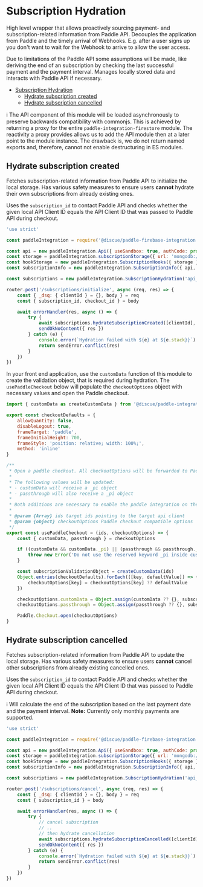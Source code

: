 # Subscription Hydration
High level wrapper that allows proactively sourcing payment- and subscription-related information from Paddle API. Decouples the application from Paddle and the timely arrival of Webhooks. E.g. after a user signs up you don't want to wait for the Webhook to arrive to allow the user access. 

Due to limitations of the Paddle API some assumptions will be made, like deriving the end of an subscription by checking the last successful payment and the payment interval. Manages locally stored data and interacts with Paddle API if necessary.

- [Subscription Hydration](#subscription-hydration)
  - [Hydrate subscription created](#hydrate-subscription-created)
  - [Hydrate subscription cancelled](#hydrate-subscription-cancelled)

:information_source: The API component of this module will be loaded asynchronously to preserve backwards compatibility with commonjs. This is achieved by returning a proxy for the entire `paddle-integration-firestore` module. The reactivity a proxy provides allows us to add the API module then at a later point to the module instance. The drawback is, we do not return named exports and, therefore, cannot not enable destructuring in ES modules.

## Hydrate subscription created
Fetches subscription-related information from Paddle API to initialize the local storage. Has various safety measures to ensure users **cannot** hydrate their own subscriptions from already existing ones. 

Uses the `subscription_id` to contact Paddle API and checks whether the given local API Client ID equals the API Client ID that was passed to Paddle API during checkout. 

```js
'use strict'

const paddleIntegration = require('@discue/paddle-firebase-integration')

const api = new paddleIntegration.Api({ useSandbox: true, authCode: process.env.AUTH_CODE, vendorId: process.env.VENDOR_ID })
const storage = paddleIntegration.subscriptionStorage({ url: 'mongodb://localhost:27017' })
const hookStorage = new paddleIntegration.SubscriptionHooks({ storage })
const subscriptionInfo = new paddleIntegration.SubscriptionInfo({ api, storage })

const subscriptions = new paddleIntegration.SubscriptionHydration('api_clients', { api, hookStorage, subscriptionInfo })

router.post('/subscriptions/initialize', async (req, res) => {
    const { _dsq: { clientId } = {}, body } = req
    const { subscription_id, checkout_id } = body

    await errorHandler(res, async () => {
        try {
            await subscriptions.hydrateSubscriptionCreated([clientId], { subscription_id }, checkout_id)
            sendOkNoContent({ res })
        } catch (e) {
            console.error(`Hydration failed with ${e} at ${e.stack}}`)
            return sendError.conflict(res)
        }
    })
})

```

In your front end application, use the `customData` function of this module to create the validation object, that is required during hydration. The `usePaddleCheckout` below will populate the `checkoutOptions` object with necessary values and open the Paddle checkout.
```js
import { customData as createCustomData } from '@discue/paddle-integration-firestore/client'

export const checkoutDefaults = {
    allowQuantity: false,
    disableLogout: true,
    frameTarget: 'paddle',
    frameInitialHeight: 700,
    frameStyle: 'position: relative; width: 100%;',
    method: 'inline'
}

/**
 * Open a paddle checkout. All checkoutOptions will be forwarded to Paddle.Checkout.open
 * 
 * The following values will be updated:
 * - customData will receive a _pi object
 * - passthrough will also receive a _pi object
 * 
 * Both additions are necessary to enable the paddle integration on the server side.
 * 
 * @param {Array} ids target ids pointing to the target api client
 * @param {object} checkoutOptions Paddle checkout compatible options
 */
export const usePaddleCheckout = (ids, checkoutOptions) => {
    const { customData, passthrough } = checkoutOptions

    if ((customData && customData._pi) || (passthrough && passthrough._pi)) {
        throw new Error('Do not use the reserved keyword _pi inside customData or passthrough.')
    }

    const subscriptionValidationObject = createCustomData(ids)
    Object.entries(checkoutDefaults).forEach(([key, defaultValue]) => {
        checkoutOptions[key] = checkoutOptions[key] ?? defaultValue
    })

    checkoutOptions.customData = Object.assign(customData ?? {}, subscriptionValidationObject)
    checkoutOptions.passthrough = Object.assign(passthrough ?? {}, subscriptionValidationObject)

    Paddle.Checkout.open(checkoutOptions)
}
```

## Hydrate subscription cancelled
Fetches subscription-related information from Paddle API to update the local storage. Has various safety measures to ensure users **cannot** cancel other subscriptions from already existing cancelled ones. 

Uses the `subscription_id` to contact Paddle API and checks whether the given local API Client ID equals the API Client ID that was passed to Paddle API during checkout. 

:information_source: Will calculate the end of the subscription based on the last payment date and the payment interval. **Note:** Currently only monthly payments are supported.

```js
'use strict'

const paddleIntegration = require('@discue/paddle-firebase-integration')

const api = new paddleIntegration.Api({ useSandbox: true, authCode: process.env.AUTH_CODE, vendorId: process.env.VENDOR_ID })
const storage = paddleIntegration.subscriptionStorage({ url: 'mongodb://localhost:27017' })
const hookStorage = new paddleIntegration.SubscriptionHooks({ storage })
const subscriptionInfo = new paddleIntegration.SubscriptionInfo({ api, storage })

const subscriptions = new paddleIntegration.SubscriptionHydration('api_clients', { api, hookStorage, subscriptionInfo })

router.post('/subscriptions/cancel', async (req, res) => {
    const { _dsq: { clientId } = {}, body } = req
    const { subscription_id } = body

    await errorHandler(res, async () => {
        try {
            // cancel subscription
            // ..
            // then hydrate cancellation
            await subscriptions.hydrateSubscriptionCancelled([clientId], { subscription_id })
            sendOkNoContent({ res })
        } catch (e) {
            console.error(`Hydration failed with ${e} at ${e.stack}}`)
            return sendError.conflict(res)
        }
    })
})

```